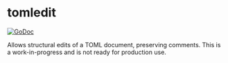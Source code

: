 # tomledit

[![GoDoc](https://img.shields.io/static/v1?label=godoc&message=reference&color=yellowgreen)](https://pkg.go.dev/github.com/creachadair/tomledit)

Allows structural edits of a TOML document, preserving comments.
This is a work-in-progress and is not ready for production use.
